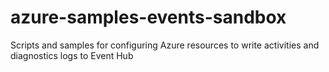 # azure-samples-events-sandbox
Scripts and samples for configuring Azure resources to write activities and diagnostics logs to Event Hub
